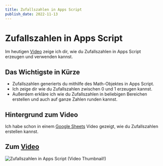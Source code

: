 ```yaml
---
title: Zufallszahlen in Apps Script
publish_date: 2022-11-13
---
```


# Zufallszahlen in Apps Script

Im heutigen [Video](https://youtu.be/EiuJCksFNic) zeige ich dir, wie du Zufallszahlen in Apps Script erzeugen und verwenden kannst. 

## Das Wichtigste in Kürze

- Zufallszahlen generierts du mithilfe des Math-Objektes in Apps Script.
- Ich zeige dir wie du Zufallszahlen zwischen 0 und 1 erzeugen kannst.
- Außerdem erkläre ich wie du Zufallszahlen in beliebigen Bereichen erstellen und auch auf ganze Zahlen runden kannst.

## Hintergrund zum Video

Ich habe schon in einem [Google Sheets](https://youtu.be/Hpr1g9MpOVc) Video gezeigt, wie du Zufallszahlen erstellen kannst. 

## Zum [Video](https://youtu.be/EiuJCksFNic)

![Zufallszahlen in Apps Script (Video Thumbnail!)](../thumbnails/Fertig391.jpg "Zufallszahlen in Apps Script (Video Thumbnail!)")
